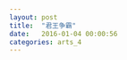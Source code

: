 ```yaml
---
layout: post
title:  "君王争霸"
date:   2016-01-04 00:00:56
categories: arts_4
---
```


<div class="post-content">	
<p>


</p>

</div>